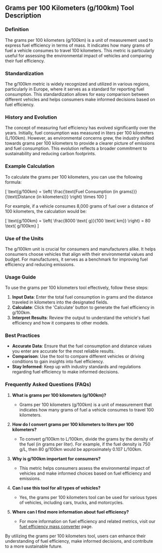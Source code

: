 ## Grams per 100 Kilometers (g/100km) Tool Description

### Definition
The grams per 100 kilometers (g/100km) is a unit of measurement used to express fuel efficiency in terms of mass. It indicates how many grams of fuel a vehicle consumes to travel 100 kilometers. This metric is particularly useful for assessing the environmental impact of vehicles and comparing their fuel efficiency.

### Standardization
The g/100km metric is widely recognized and utilized in various regions, particularly in Europe, where it serves as a standard for reporting fuel consumption. This standardization allows for easy comparison between different vehicles and helps consumers make informed decisions based on fuel efficiency.

### History and Evolution
The concept of measuring fuel efficiency has evolved significantly over the years. Initially, fuel consumption was measured in liters per 100 kilometers (L/100km). However, as environmental concerns grew, the industry shifted towards grams per 100 kilometers to provide a clearer picture of emissions and fuel consumption. This evolution reflects a broader commitment to sustainability and reducing carbon footprints.

### Example Calculation
To calculate the grams per 100 kilometers, you can use the following formula:

\[ \text{g/100km} = \left( \frac{\text{Fuel Consumption (in grams)}}{\text{Distance (in kilometers)}} \right) \times 100 \]

For example, if a vehicle consumes 8,000 grams of fuel over a distance of 100 kilometers, the calculation would be:

\[ \text{g/100km} = \left( \frac{8000 \text{ g}}{100 \text{ km}} \right) = 80 \text{ g/100km} \]

### Use of the Units
The g/100km unit is crucial for consumers and manufacturers alike. It helps consumers choose vehicles that align with their environmental values and budget. For manufacturers, it serves as a benchmark for improving fuel efficiency and reducing emissions.

### Usage Guide
To use the grams per 100 kilometers tool effectively, follow these steps:

1. **Input Data**: Enter the total fuel consumption in grams and the distance traveled in kilometers into the designated fields.
2. **Calculate**: Click the 'Calculate' button to generate the fuel efficiency in g/100km.
3. **Interpret Results**: Review the output to understand the vehicle's fuel efficiency and how it compares to other models.

### Best Practices
- **Accurate Data**: Ensure that the fuel consumption and distance values you enter are accurate for the most reliable results.
- **Comparison**: Use the tool to compare different vehicles or driving conditions to gain insights into fuel efficiency.
- **Stay Informed**: Keep up with industry standards and regulations regarding fuel efficiency to make informed decisions.

### Frequently Asked Questions (FAQs)

1. **What is grams per 100 kilometers (g/100km)?**
   - Grams per 100 kilometers (g/100km) is a unit of measurement that indicates how many grams of fuel a vehicle consumes to travel 100 kilometers.

2. **How do I convert grams per 100 kilometers to liters per 100 kilometers?**
   - To convert g/100km to L/100km, divide the grams by the density of the fuel (in grams per liter). For example, if the fuel density is 750 g/L, then 80 g/100km would be approximately 0.107 L/100km.

3. **Why is g/100km important for consumers?**
   - This metric helps consumers assess the environmental impact of vehicles and make informed choices based on fuel efficiency and emissions.

4. **Can I use this tool for all types of vehicles?**
   - Yes, the grams per 100 kilometers tool can be used for various types of vehicles, including cars, trucks, and motorcycles.

5. **Where can I find more information about fuel efficiency?**
   - For more information on fuel efficiency and related metrics, visit our [fuel efficiency mass converter](https://www.inayam.co/unit-converter/fuel_efficiency_mass) page.

By utilizing the grams per 100 kilometers tool, users can enhance their understanding of fuel efficiency, make informed decisions, and contribute to a more sustainable future.
